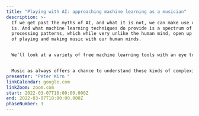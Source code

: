 ```yaml
---
title: "Playing with AI: approaching machine learning as a musician"
description: >-
  If we get past the myths of AI, and what it is not, we can make use of what it
  is. And what machine learning techniques do provide is a spectrum of tools for
  processing patterns, which while very unlike the human mind, open up new ways
  of playing and making music with our human minds. 


  We’ll look at a variety of free machine learning tools with an eye toward which best fit our own musicianship, live playing, and personal musical intelligence. That means exploring how machine learning can be used for free - without necessarily needing coding school - to interactively accompany us as we play, generate more dynamic electronic materials, and help us organize digital sounds in ways that maximize our creativity. We’ll also find out how some simple play in music can help you better understand algorithms and heuristics that are now woven into the larger world - including being more prepared to understand the potential dangers of those tools in societies. 


  Music as always offers a chance to understand those kinds of complexities without demanding prior mastery of math or code, but relying on our sense of intuition and play --  our human minds at their best.
presenter: "Peter Kirn "
linkCalendar: google.com
linkZoom: zoom.com
start: 2022-03-07T16:00:00.000Z
end: 2022-03-07T18:00:00.000Z
phaseNumber: 3
---
```

